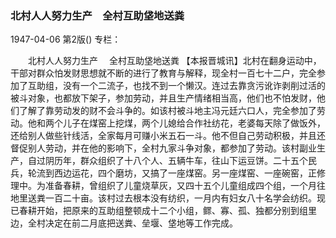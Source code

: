 ### 北村人人努力生产　全村互助垡地送粪

1947-04-06
第2版()
专栏：

　　北村人人努力生产
  　全村互助垡地送粪
    【本报晋城讯】北村在翻身运动中，干部对群众怕发财思想就不断的进行了教育与解释，现全村一百七十二户，完全参加了互助组，没有一个二流子，也找不到一个懒汉。连过去靠贪污讹诈剥削过活的被斗对象，也都放下架子，参加劳动，并且生产情绪相当高，他们也不怕发财，他们了解了靠劳动发的财不会斗争的。如该村被斗地主冯元廷六口人，完全参加了劳动。他和两个儿子在煤窑上挖煤，两个儿媳给合作社纺花，老婆每天除了做饭外，还给别人做些针线活，全家每月可赚小米五石一斗。他不但自己劳动积极，并且还督促别人劳动，并在他的影响下，全村九家斗争对象，都参加了劳动。该村副业生产，自过阴历年，群众组织了十八个人、五辆牛车，往山下运豆饼。二十五个民兵，轮流到西边运花，四个磨坊，又搞了一座煤窑。另一座煤窑、一座碗窑，正修理中。为准备春耕，曾组织了儿童烧草灰，又四十五个儿童组成四个组，一个月往地里送粪一百二十亩。该村过去根本没有纺织，一月内有妇女八十名学会纺织。现已春耕开始，把原来的互助组整顿成十二个小组，鳏、寡、孤、独都分别到组里边，全村决定在前二月底把送粪、垒堰、垡地等工作完成。
